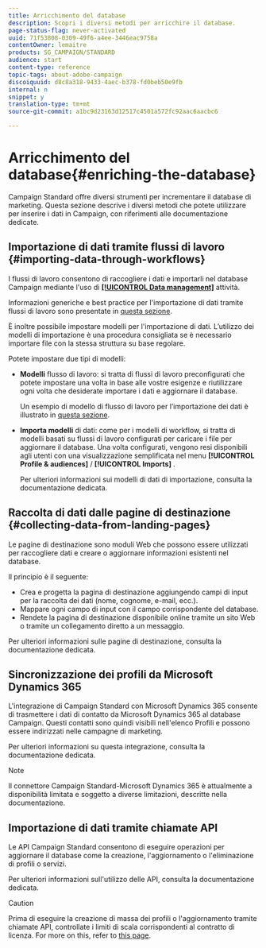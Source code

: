 ```yaml
---
title: Arricchimento del database
description: Scopri i diversi metodi per arricchire il database.
page-status-flag: never-activated
uuid: 71f53808-0309-49f6-a4ee-3446eac9758a
contentOwner: lemaitre
products: SG_CAMPAIGN/STANDARD
audience: start
content-type: reference
topic-tags: about-adobe-campaign
discoiquuid: d8c8a318-9433-4aec-b378-fd0beb50e9fb
internal: n
snippet: y
translation-type: tm+mt
source-git-commit: a1bc9d23163d12517c4501a572fc92aac6aacbc6

---
```



# Arricchimento del database{#enriching-the-database}

Campaign Standard offre diversi strumenti per incrementare il database di marketing. Questa sezione descrive i diversi metodi che potete utilizzare per inserire i dati in Campaign, con riferimenti alle documentazione dedicate.

## Importazione di dati tramite flussi di lavoro {#importing-data-through-workflows}

I flussi di lavoro consentono di raccogliere i dati e importarli nel database Campaign mediante l&#39;uso di [**[!UICONTROL Data management]**](../../automating/using/about-data-management-activities.md) attività.

Informazioni generiche e best practice per l&#39;importazione di dati tramite flussi di lavoro sono presentate in [questa sezione](../../automating/using/importing-data.md).

È inoltre possibile impostare modelli per l&#39;importazione di dati. L’utilizzo dei modelli di importazione è una procedura consigliata se è necessario importare file con la stessa struttura su base regolare.

Potete impostare due tipi di modelli:

* **Modelli** flusso di lavoro: si tratta di flussi di lavoro preconfigurati che potete impostare una volta in base alle vostre esigenze e riutilizzare ogni volta che desiderate importare i dati e aggiornare il database.

   Un esempio di modello di flusso di lavoro per l’importazione dei dati è illustrato in [questa sezione](../../automating/using/importing-data.md#example--import-workflow-template).

* **Importa modelli** di dati: come per i modelli di workflow, si tratta di modelli basati su flussi di lavoro configurati per caricare i file per aggiornare il database. Una volta configurati, vengono resi disponibili agli utenti con una visualizzazione semplificata nel menu **[!UICONTROL Profile & audiences]** / **[!UICONTROL Imports]** .

   Per ulteriori informazioni sui modelli di dati di importazione, consulta la documentazione [](../../automating/using/importing-data-with-import-templates.md)dedicata.

## Raccolta di dati dalle pagine di destinazione {#collecting-data-from-landing-pages}

Le pagine di destinazione sono moduli Web che possono essere utilizzati per raccogliere dati e creare o aggiornare informazioni esistenti nel database.

Il principio è il seguente:

* Crea e progetta la pagina di destinazione aggiungendo campi di input per la raccolta dei dati (nome, cognome, e-mail, ecc.).
* Mappare ogni campo di input con il campo corrispondente del database.
* Rendete la pagina di destinazione disponibile online tramite un sito Web o tramite un collegamento diretto a un messaggio.

Per ulteriori informazioni sulle pagine di destinazione, consulta la documentazione [](../../channels/using/getting-started-with-landing-pages.md)dedicata.

## Sincronizzazione dei profili da Microsoft Dynamics 365

L&#39;integrazione di Campaign Standard con Microsoft Dynamics 365 consente di trasmettere i dati di contatto da Microsoft Dynamics 365 al database Campaign.
Questi contatti sono quindi visibili nell&#39;elenco Profili e possono essere indirizzati nelle campagne di marketing.

Per ulteriori informazioni su questa integrazione, consulta la documentazione [](../../integrating/using/working-with-campaign-standard-and-microsoft-dynamics-365.md)dedicata.

>[!NOTE]
>
>Il connettore Campaign Standard-Microsoft Dynamics 365 è attualmente a disponibilità limitata e soggetto a diverse limitazioni, descritte nella documentazione.

## Importazione di dati tramite chiamate API

Le API Campaign Standard consentono di eseguire operazioni per aggiornare il database come la creazione, l&#39;aggiornamento o l&#39;eliminazione di profili o servizi.

Per ulteriori informazioni sull&#39;utilizzo delle API, consulta la documentazione [](../../api/using/about-campaign-standard-apis.md)dedicata.

>[!CAUTION]
>
>Prima di eseguire la creazione di massa dei profili o l&#39;aggiornamento tramite chiamate API, controllate i limiti di scala corrispondenti al contratto di licenza. For more on this, refer to [this page](https://helpx.adobe.com/legal/product-descriptions/campaign-standard.html#ITInfrastructureResourcesbyActiveProfilesTiers).
